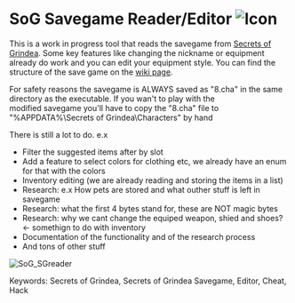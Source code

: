 # SoG Savegame Reader/Editor ![Icon](https://returnnull.de/images/_64.png)

This is a work in progress tool that reads the savegame from [Secrets of Grindea](https://store.steampowered.com/app/269770/Secrets_of_Grindea/).
Some key features like changing the nickname or equipment already do work and you can edit your equipment style.
You can find the structure of the save game on the [wiki page](https://github.com/tolik518/SoG_SGreader/wiki/Savegame-File-Structure).  


For safety reasons the savegame is ALWAYS saved as "8.cha" in the same directory as the executable. If you wan't to play with the  
modified savegame you'll have to copy the "8.cha" file to "%APPDATA%\Secrets of Grindea\Characters" by hand  


There is still a lot to do.
e.x
* Filter the suggested items after by slot
* Add a feature to select colors for clothing etc, we already have an enum for that with the colors
* Inventory editing (we are already reading and storing the items in a list)
* Research: e.x How pets are stored and what outher stuff is left in savegame
* Research: what the first 4 bytes stand for, these are NOT magic bytes
* Research: why we cant change the equiped weapon, shied and shoes? <- somethign to do with inventory
* Documentation of the functionality and of the research process
* And tons of other stuff

![SoG_SGreader](https://returnnull.de/images/_SoG_SGreader.png)




Keywords: Secrets of Grindea, Secrets of Grindea Savegame, Editor, Cheat, Hack
